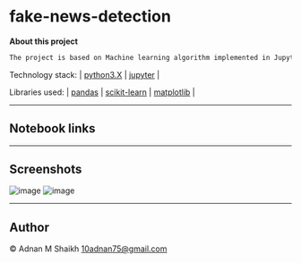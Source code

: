 # fake-news-detection 

**About this project**

```markdown
The project is based on Machine learning algorithm implemented in Jupyter notebook 
```

Technology stack: | [python3.X](https://www.python.org/) | [jupyter](https://jupyter.org/) |

Libraries used: | [pandas](https://pandas.pydata.org/) | [scikit-learn](https://scikit-learn.org/stable/) | [matplotlib](https://matplotlib.org/) |

---

## Notebook links



---

## Screenshots

![image](https://user-images.githubusercontent.com/52044177/124715617-d0cd6000-df20-11eb-9bad-8cbdac5da673.png)
![image](https://user-images.githubusercontent.com/52044177/124715807-03775880-df21-11eb-9337-161136fa049b.png)

---

## Author

© Adnan M Shaikh <10adnan75@gmail.com>
